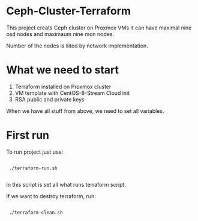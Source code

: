 # Ceph-Cluster-Terraform

This project creats Ceph cluster on Proxmox VMs 
It can have maximal nine osd nodes and maximaum nine mon nodes.

Number of the nodes is liited by network implementation.

# What we need to start

 1. Terraform installed on Proxmox cluster
 2. VM template with CentOS-8-Stream Cloud init
 3. RSA public and private keys
 
 When we have all stuff from above, we need to set all variables.
 
 # First run
 
 To run project just use:
 
 <code>
 ./terraform-run.sh
 </code>
  
  
 In this script is set all what runs terraform script.
 
 If we want to destroy terraform, run:
 
 <code>
 ./terraform-clean.sh
  </code>
